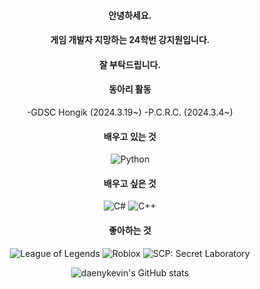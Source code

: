 <div style="text-align: center;">

#### 안녕하세요.

#### 게임 개발자 지망하는 24학번 강지원입니다.

#### 잘 부탁드립니다.

#### 동아리 활동
-GDSC Hongik (2024.3.19~)
-P.C.R.C. (2024.3.4~)

#### 배우고 있는 것
![Python](https://img.shields.io/badge/Python-red?logo=Python&logoColor=white&color=red)


#### 배우고 싶은 것
![C#](https://img.shields.io/badge/C%23-green?logo=C%23&logoColor=white&color=green)
![C++](https://img.shields.io/badge/C%2B%2B-green?logo=C%2B%2B&logoColor=white&color=brightgreen)



#### 좋아하는 것
![League of Legends](https://img.shields.io/badge/League%20of%20Legneds-lightgrey?logo=League%20of%20Legends&logoColor=white&color=lightgrey)
![Roblox](https://img.shields.io/badge/Roblox-red?logo=Roblox&logoColor=red&color=black)
![SCP: Secret Laboratory](https://img.shields.io/badge/SCP%3A%20Secret%20Laboratory-lightgrey?logo=SCP%20Foundation&logoColor=white&color=black)


![daenykevin's GitHub stats](https://github-readme-stats.vercel.app/api?username=daenykevin&show_icons=true&theme=dracula)